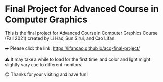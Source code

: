 # Final Project for Advanced Course in Computer Graphics

This is the final project for Advanced Course in Computer Graphics Course (Fall 2021) created by Li Hao, Sun Sirui, and Cao Lifan.

➡️ Please click the link: https://lifancao.github.io/acg-final-project/

⚠️ It may take a while to load for the first time, and color and light might slightly vary due to different monitors.

😊 Thanks for your visiting and have fun!
